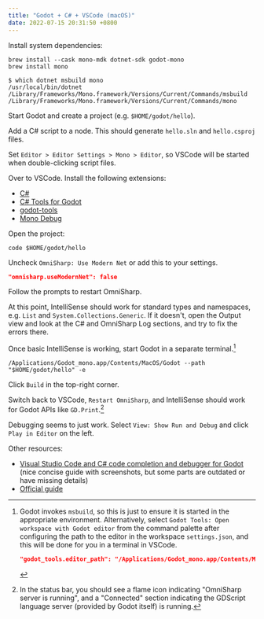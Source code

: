```yaml
---
title: "Godot + C# + VSCode (macOS)"
date: 2022-07-15 20:31:50 +0800
---
```


Install system dependencies:

```fish
brew install --cask mono-mdk dotnet-sdk godot-mono
brew install mono
```

```
$ which dotnet msbuild mono
/usr/local/bin/dotnet
/Library/Frameworks/Mono.framework/Versions/Current/Commands/msbuild
/Library/Frameworks/Mono.framework/Versions/Current/Commands/mono
```

Start Godot and create a project (e.g. `$HOME/godot/hello`).

Add a C# script to a node. This should generate `hello.sln` and `hello.csproj` files.

Set `Editor > Editor Settings > Mono > Editor`, so VSCode will be started when double-clicking script files.

Over to VSCode. Install the following extensions:

- [C#](https://marketplace.visualstudio.com/items?itemName=ms-dotnettools.csharp)
- [C# Tools for Godot](https://marketplace.visualstudio.com/items?itemName=neikeq.godot-csharp-vscode)
- [godot-tools](https://marketplace.visualstudio.com/items?itemName=geequlim.godot-tools)
- [Mono Debug](https://marketplace.visualstudio.com/items?itemName=ms-vscode.mono-debug)

Open the project:

```fish
code $HOME/godot/hello
```

Uncheck `OmniSharp: Use Modern Net` or add this to your settings.

```json
"omnisharp.useModernNet": false
```

Follow the prompts to restart OmniSharp.

At this point, IntelliSense should work for standard types and namespaces, e.g. `List` and `System.Collections.Generic`.
If it doesn't, open the Output view and look at the C# and OmniSharp Log sections, and try to fix the errors there.

Once basic IntelliSense is working, start Godot in a separate terminal.[^1]

```fish
/Applications/Godot_mono.app/Contents/MacOS/Godot --path "$HOME/godot/hello" -e
```

Click `Build` in the top-right corner.

Switch back to VSCode, `Restart OmniSharp`, and IntelliSense should work for Godot APIs like `GD.Print`.[^2]


Debugging seems to just work. Select `View: Show Run and Debug` and click `Play in Editor` on the left.

Other resources:

- [Visual Studio Code and C# code completion and debugger for Godot](https://gist.github.com/paulloz/30ae499c1fc580a2f3ab9ecebe80d9ba) (nice concise guide with screenshots, but some parts are outdated or have missing details)
- [Official guide](https://docs.godotengine.org/en/stable/tutorials/scripting/c_sharp/c_sharp_basics.html)

[^1]: Godot invokes `msbuild`, so this is just to ensure it is started in the appropriate environment.
Alternatively, select `Godot Tools: Open workspace with Godot editor` from the command palette after configuring the path to the editor in the workspace `settings.json`, and this will be done for you in a terminal in VSCode.

    ```json
    "godot_tools.editor_path": "/Applications/Godot_mono.app/Contents/MacOS/Godot"
    ```
[^2]: In the status bar, you should see a flame icon indicating "OmniSharp server is running", and a "Connected" section indicating the GDScript language server (provided by Godot itself) is running.
